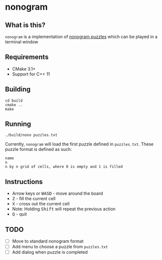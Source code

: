 # nonogram

## What is this?

`nonogram` is a implementation of [nonogram puzzles](https://en.wikipedia.org/wiki/Nonogram) which can be played in a terminal window

## Requirements

* CMake 3.1+
* Support for C++ 11

## Building

```terminal
cd build
cmake ..
make
```

## Running

```terminal
./build/nono puzzles.txt
```

Currently, `nonogram` will load the first puzzle defined in `puzzles.txt`. These puzzle format is defined as such:

```
name
n
n by n grid of cells, where 0 is empty and 1 is filled
```

## Instructions

- Arrow keys or <kbd>WASD</kbd> - move around the board
- <kbd>Z</kbd> - fill the current cell
- <kbd>X</kbd> - cross out the current cell
- Note: Holding <kbd>Shift</kbd> will repeat the previous action
- <kbd>Q</kbd> - quit

## TODO

- [ ] Move to standard nonogram format
- [ ] Add menu to choose a puzzle from `puzzles.txt`
- [ ] Add dialog when puzzle is completed
